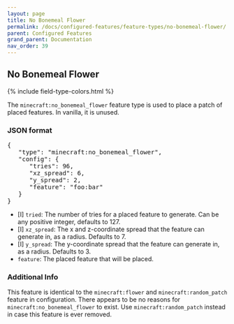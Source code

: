 ```yaml
---
layout: page
title: No Bonemeal Flower
permalink: /docs/configured-features/feature-types/no-bonemeal-flower/
parent: Configured Features
grand_parent: Documentation
nav_order: 39
---
```


## No Bonemeal Flower

<head>
    {% include field-type-colors.html %}
</head>

The `minecraft:no_bonemeal_flower` feature type is used to place a patch of placed features. In vanilla, it is unused.

### JSON format

<pre>
{
   "type": "minecraft:no_bonemeal_flower",
   "config": {
      "tries": 96,
      "xz_spread": 6,
      "y_spread": 2,
      "feature": "foo:bar"
   }
}
</pre>

* ‌<bl>[I]</bl> `tried`: The number of tries for a placed feature to generate. Can be any positive integer, defaults to 127.
* ‌<bl>[I]</bl> `xz_spread`: The x and z-coordinate spread that the feature can generate in, as a radius. Defaults to 7.
* ‌<bl>[I]</bl> `y_spread`: The y-coordinate spread that the feature can generate in, as a radius. Defaults to 3.
* `feature`: The placed feature that will be placed.

### Additional Info

This feature is identical to the `minecraft:flower` and `minecraft:random_patch` feature in configuration. There appears to be no reasons for `minecraft:no_bonemeal_flower` to exist. Use `minecraft:random_patch` instead in case this feature is ever removed.